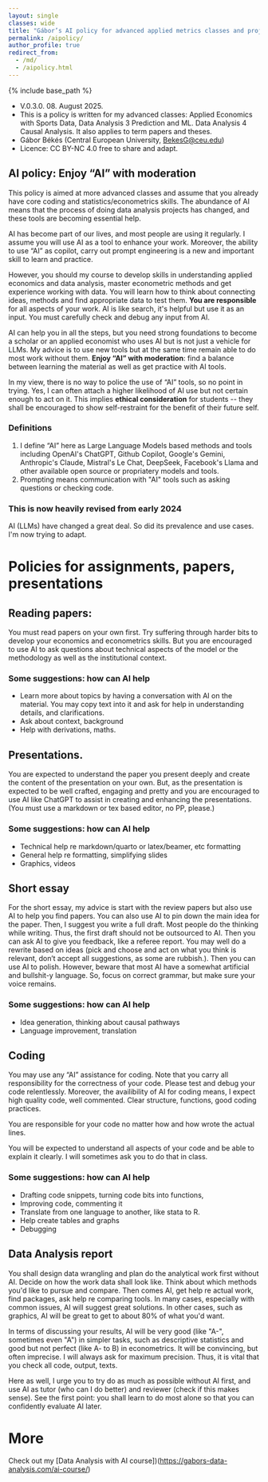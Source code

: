 ```yaml
---
layout: single
classes: wide
title: "Gábor’s AI policy for advanced applied metrics classes and projects"
permalink: /aipolicy/
author_profile: true
redirect_from:
  - /md/
  - /aipolicy.html
---
```


{% include base_path %}


* V.0.3.0.  08. August 2025. 
* This is a policy is written for my advanced classes: Applied Economics with Sports Data, Data Analysis 3 Prediction and ML. Data Analysis 4 Causal Analysis. It also applies to term papers and theses.  
* Gábor Békés (Central European University, BekesG@ceu.edu)
* Licence: CC BY-NC 4.0 free to share and adapt. 


## AI policy: Enjoy “AI” with moderation 

This policy is aimed at more advanced classes and assume that you already have core coding and statistics/econometrics skills. The abundance of AI means that the process of doing data analysis projects has changed, and these tools are becoming essential help. 

AI has become part of our lives, and most people are using it regularly. I assume you will use AI as a tool to enhance your work. Moreover, the ability to use “AI” as copilot, carry out prompt engineering is a new and important skill to learn and practice.

However, you should my course to develop skills in understanding applied economics and data analysis, master econometric methods and get experience working with data. You will learn how to think about connecting ideas, methods and find appropriate data to test them. **You are responsible** for all aspects of your work. AI is like search, it's helpful but use it as an input. You must carefully check and debug any input from AI. 

AI can help you in all the steps, but you need strong foundations to become a scholar or an applied economist who uses AI but is not just a vehicle for LLMs. My advice is to use new tools but at the same time remain able to do most work without them. **Enjoy “AI” with moderation**: find a balance between learning the material as well as get practice with AI tools.

In my view, there is no way to police the use of “AI” tools, so no point in trying. Yes, I can often attach a higher likelihood of AI use but not certain enough to act on it. This implies **ethical consideration** for students -- they shall be encouraged to show self-restraint for the benefit of their future self.  


### Definitions

1.  I define “AI” here as Large Language Models based methods and tools including OpenAI's ChatGPT, Github Copilot, Google's Gemini, Anthropic's Claude, Mistral's Le Chat, DeepSeek, Facebook's Llama and other available open source or propriatery models and tools. 
2. Prompting means communication with "AI" tools such as asking questions or checking code.

### This is now heavily revised from early 2024

AI (LLMs) have changed a great deal. So did its prevalence and use cases. I'm now trying to adapt. 



# Policies for assignments, papers, presentations

## Reading papers: 
You must read papers on your own first. Try suffering through harder bits to develop your economics and econometrics skills. But you are encouraged to use AI to ask questions about technical aspects of the model or the methodology as well as the institutional context. 

### Some suggestions: how can AI help

* Learn more about topics by having a conversation with AI on the material. You may copy text into it and ask for help in understanding details, and clarifications.  
* Ask about context, background
* Help with derivations, maths. 

## Presentations.
You are expected to understand the paper you present deeply and create the content of the presentation on your own. But, as the presentation is expected to be well crafted, engaging and pretty and you are encouraged to use AI like ChatGPT to assist in creating and enhancing the presentations. (You must use a markdown or tex based editor, no PP, please.)

### Some suggestions: how can AI help

* Technical help re markdown/quarto or latex/beamer, etc formatting
* General help re formatting, simplifying slides
* Graphics, videos


## Short essay

For the short essay, my advice is start with the review papers but also use AI to help you find papers. You can also use AI to pin down the main idea for the paper. Then, I suggest you write a full draft. Most people do the thinking while writing. Thus, the first draft should not be outsourced to AI. Then you can ask AI to give you feedback, like a referee report. You may well do a rewrite based on ideas (pick and choose and act on what you think is relevant, don’t accept all suggestions, as some are rubbish.). Then you can use AI to polish. However, beware that most AI have a somewhat artificial and bullshit-y language. So, focus on correct grammar, but make sure your voice remains. 

### Some suggestions: how can AI help

* Idea generation, thinking about causal pathways
* Language improvement, translation 

## Coding

You may use any “AI” assistance for coding. Note that you carry all responsibility for the correctness of your code. Please test and debug your code relentlessly. Moreover, the availibility of AI for coding means, I expect high quality code, well commented. Clear structure, functions, good coding practices. 

You are responsible for your code no matter how and how wrote the actual lines. 

You will be expected to understand all aspects of your code and be able to explain it clearly. I will sometimes ask you to do that in class.

### Some suggestions: how can AI help

* Drafting code snippets, turning code bits into functions, 
* Improving code, commenting it 
* Translate from one language to another, like stata to R. 
* Help create tables and graphs
* Debugging

## Data Analysis report

You shall design data wrangling and plan do the analytical work first without AI. Decide on how the work data shall look like. Think about which methods you'd like to pursue and compare. Then comes AI, get help re actual work, find packages, ask help re comparing tools. In many cases, especially with common issues, AI will suggest great solutions. In other cases, such as graphics,  AI will be great to get to about 80\% of what you'd want. 

In terms of discussing your results, AI will be very good (like "A-", sometimes even "A") in simpler tasks, such as descriptive statistics and good but not perfect (like A- to B) in econometrics. It will be convincing, but often imprecise. I will always ask for maximum precision. Thus, it is vital that you check all code, output, texts. 

Here as well, I urge you to try do as much as possible without AI first, and use AI as tutor (who can I do better) and reviewer (check if this makes sense). See the first point: you shall learn to do most alone so that you can confidently evaluate AI later. 

# More

Check out my [Data Analysis with AI course])(https://gabors-data-analysis.com/ai-course/)
